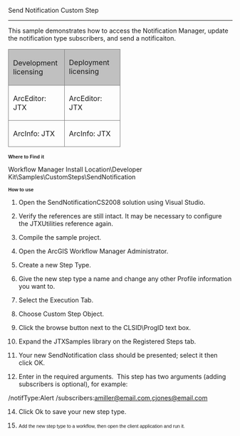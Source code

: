 Send Notification Custom Step

* * *

This sample demonstrates how to access the Notification Manager, update the notification type subscribers, and send a notificaiton.

<table x-use-null-cells="" style="x-cell-content-align: top; width: 50%; border-spacing: 0px;" cellspacing="0" width="50%"><colgroup><col style="width: 50%;"> <col style="width: 50%;"></colgroup>

<tbody>

<tr style="x-cell-content-align: top;" valign="top">

<td style="width: 50%; padding-right: 10px; padding-bottom: 4px; padding-top: 4px;
	padding-left: 10px; background-color: #c0c0c0; border-top-style: Solid;
	border-bottom-color: #808080; border-bottom-width: 1px; border-bottom-style: Solid;
	border-right-color: #808080; border-right-width: 1px; border-right-style: Solid;
	border-left-color: #808080; border-left-width: 1px; border-left-style: Solid;
	border-top-color: #808080; border-top-width: 1px;" bgcolor="#C0C0C0" width="50%">

Development licensing

</td>

<td style="width: 50%; padding-right: 10px; padding-left: 10px; padding-bottom: 3px;
	padding-top: 3px; background-color: #c0c0c0; border-top-style: Solid;
	border-bottom-color: #808080; border-bottom-width: 1px; border-bottom-style: Solid;
	border-top-color: #808080; border-top-width: 1px; border-right-color: #808080;
	border-right-width: 1px; border-right-style: Solid;" bgcolor="#C0C0C0" width="50%">

Deployment licensing

</td>

</tr>

<tr style="x-cell-content-align: top;" valign="top">

<td style="width: 50%; padding-right: 10px; padding-left: 10px; padding-bottom: 3px;
	padding-top: 3px; border-bottom-color: #808080; border-bottom-width: 1px;
	border-bottom-style: Solid; border-right-color: #808080; border-right-width: 1px;
	border-right-style: Solid; border-left-color: #808080; border-left-width: 1px;
	border-left-style: Solid;" width="50%">

ArcEditor: JTX

</td>

<td style="width: 50%; padding-right: 10px; padding-left: 10px; padding-bottom: 3px;
	padding-top: 3px; border-bottom-color: #808080; border-bottom-width: 1px;
	border-bottom-style: Solid; border-right-color: #808080; border-right-width: 1px;
	border-right-style: Solid;" width="50%">

ArcEditor: JTX

</td>

</tr>

<tr style="x-cell-content-align: top;" valign="top">

<td style="width: 50%; padding-right: 10px; padding-left: 10px; padding-bottom: 3px;
	padding-top: 3px; border-bottom-style: Solid; border-right-color: #808080;
	border-right-width: 1px; border-right-style: Solid; border-left-color: #808080;
	border-left-width: 1px; border-left-style: Solid; border-bottom-color: #808080;
	border-bottom-width: 1px;" width="50%">

ArcInfo: JTX

</td>

<td style="width: 50%; padding-right: 10px; padding-left: 10px; padding-bottom: 3px;
	padding-top: 3px; border-bottom-style: Solid; border-bottom-color: #808080;
	border-bottom-width: 1px; border-right-color: #808080; border-right-width: 1px;
	border-right-style: Solid;" width="50%">

ArcInfo: JTX

</td>

</tr>

</tbody>

</table>

<span style="font-weight: bold; font-family: Verdana, sans-serif; font-size: 8pt;">Where to Find it</span>

Workflow Manager Install Location\Developer Kit\Samples\CustomSteps\SendNotification

<span style="font-weight: bold; font-family: Verdana, sans-serif; font-size: 8pt;"><span style="font-weight: bold; font-family: Verdana, sans-serif; font-size: 8pt;">How to use</span></span>

1.  Open the SendNotificationCS2008 solution using Visual Studio.

2.  Verify the references are still intact. It may be necessary to configure the JTXUtilities reference again.

3.  Compile the sample project.

4.  Open the ArcGIS Workflow Manager Administrator.

5.  Create a new Step Type.

6.  Give the new step type a name and change any other Profile information you want to.

7.  Select the Execution Tab.

8.  Choose Custom Step Object.

9.  Click the browse button next to the CLSID\ProgID text box.

10.  Expand the JTXSamples library on the Registered Steps tab.

11.  Your new SendNotification class should be presented; select it then click OK.

12.  Enter in the required arguments. <spaces> </spaces>This step has two arguments (adding subscribers is optional), for example:

/notifType:Alert /subscribers:amiller@email.com,cjones@email.com

14.  Click Ok to save your new step type.

15.  <span style="font-family: Verdana, sans-serif; font-size: 8pt;">Add the new step type to a workflow, then open the client application and run it.</span>
